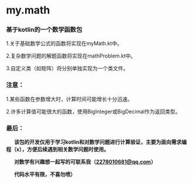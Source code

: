 # my.math
### 基于kotlin的一个数学函数包

1.关于基础数学公式的函数将实现在myMath.kt中。

2.复杂数学问题的解题函数将实现在mathProblem.kt中。

3.自定义类（如矩阵）将分别单独实现为一个类文件。

### 注意：

1.某些函数在参数增大时，计算时间可能增长十分迅速。

2.许多计算值可能很大的函数，使用BigInteger或BigDecimal作为返回类型。

### 最后：

&ensp; &ensp; **该包的开发仅用于学习kotlin和对数学问题进行计算验证，主要为面向需求编程（x），方便后续遇到相关数学问题时使用。**

&ensp; &ensp; **对数学有兴趣想一起写的可联系我（2278010681@qq.com）**

&ensp; &ensp; **代码水平有限，不喜勿喷）**
